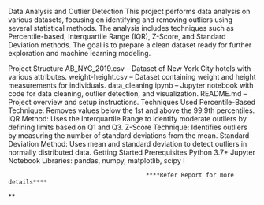 Data Analysis and Outlier Detection
This project performs data analysis on various datasets, focusing on identifying and removing outliers using several statistical methods. The analysis includes techniques such as Percentile-based, Interquartile Range (IQR), Z-Score, and Standard Deviation methods. The goal is to prepare a clean dataset ready for further exploration and machine learning modeling.

Project Structure
AB_NYC_2019.csv – Dataset of New York City hotels with various attributes.
weight-height.csv – Dataset containing weight and height measurements for individuals.
data_cleaning.ipynb – Jupyter notebook with code for data cleaning, outlier detection, and visualization.
README.md – Project overview and setup instructions.
Techniques Used
Percentile-Based Technique: Removes values below the 1st and above the 99.9th percentiles.
IQR Method: Uses the Interquartile Range to identify moderate outliers by defining limits based on Q1 and Q3.
Z-Score Technique: Identifies outliers by measuring the number of standard deviations from the mean.
Standard Deviation Method: Uses mean and standard deviation to detect outliers in normally distributed data.
Getting Started
Prerequisites
Python 3.7+
Jupyter Notebook
Libraries: pandas, numpy, matplotlib, scipy
I

                                           ****Refer Report for more details****
**
